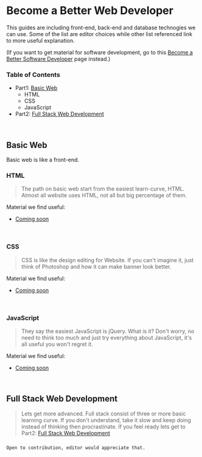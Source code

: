 # Become a Better Web Developer
This guides are including front-end, back-end and database technogies we can use. Some of the list are editor choices while other list referenced link to more useful explanation. 
  
(If you want to get material for software development, go to this [Become a Better Software Developer]() page instead.)
<br>

### Table of Contents
* Part1: [Basic Web]()
  * HTML
  * CSS
  * JavaScript
* Part2: [Full Stack Web Development]()
<br>

##    Basic Web
Basic web is like a front-end.
<br>

###   HTML
> The path on basic web start from the easiest learn-curve, HTML. Almost all website uses HTML, not all but big percentage of them.  

Material we find useful:
* [Coming soon]()
<br>

###   CSS
> CSS is like the design editing for Website. If you can't imagine it, just think of Photoshop and how it can make banner look better.  

Material we find useful:
* [Coming soon]()
<br>

###   JavaScript
> They say the easiest JavaScript is jQuery. What is it? Don't worry, no need to think too much and just try everything about JavaScript, it's all useful you won't regret it.  

Material we find useful:
* [Coming soon]()
<br>

## Full Stack Web Development
> Lets get more advanced. Full stack consist of three or more basic learning curve. If you don't understand, take it slow and keep doing instead of thinking then 
procrastinate. If you feel ready lets get to Part2: [Full Stack Web Development]()

###
    Open to contribution, editor would appreciate that.
